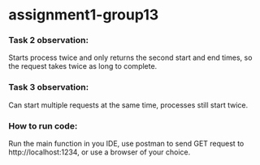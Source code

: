 # assignment1-group13

### Task 2 observation:

Starts process twice and only returns the second start and end times, so the request takes twice as long to complete.

### Task 3 observation:

Can start multiple requests at the same time, processes still start twice.

### How to run code:

Run the main function in you IDE, use postman to send GET request to http://localhost:1234, or use a browser of your choice.
